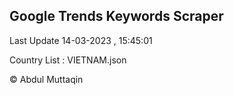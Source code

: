 

## Google Trends Keywords Scraper 
 
Last Update 14-03-2023 , 15:45:01

Country List :
VIETNAM.json



© Abdul Muttaqin 
